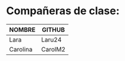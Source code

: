 # Compañeras de clase:


| NOMBRE   |  GITHUB  | 
| ------   |  ------  |
|  Lara    | Laru24   |
|Carolina  | CarolM2  | 